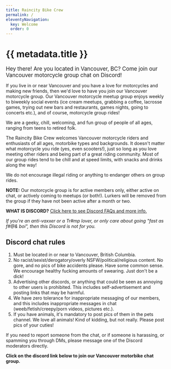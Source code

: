 ```yaml
---
title: Raincity Bike Crew
permalink: /
eleventyNavigation:
  key: Welcome
  order: 0
---
```

<h1 class="visually-hidden">{{ metadata.title }}</h1>

<big>Hey there! Are you located in Vancouver, BC? Come join our Vancouver motorcycle group chat on Discord!</big>

If you live in or near Vancouver and you have a love for motorcycles and making new friends, then we'd love to have you join our Vancouver motorcycle group. Our Vancouver motorcycle meetup group enjoys weekly to biweekly social events (ice cream meetups, grabbing a coffee, lacrosse games, trying out new bars and restaurants, games nights, going to concerts etc.), and of course, motorcycle group rides!

We are a geeky, chill, welcoming, and fun group of people of all ages, ranging from teens to retired folk.

The Raincity Bike Crew welcomes Vancouver motorcycle riders and enthusiasts of all ages, motorbike types and backgrounds. It doesn't matter what motorcycle you ride (yes, even scooters!), just so long as you love meeting other riders and being part of a great riding community. Most of our group rides tend to be chill and at speed limits, with snacks and drinks along the way!

We do not encourage illegal riding or anything to endanger others on group rides.

**NOTE:** Our motorcycle group is for active members only, either active on chat, or actively coming to meetups (or both!). Lurkers will be removed from the group if they have not been active after a month or two.

**WHAT IS DISCORD?** [Click here to see Discord FAQs and more info.](https://www.raincitybikecrew.com/discord-info/)

*If you're an anti-vaxxer or a Tr#mp lover, or only care about going "fast as f#@& boi", then this Discord is not for you.*

## Discord chat rules

1. Must be located in or near to Vancouver, British Columbia.
2. No racist/sexist/derogatory/overly NSFW/political/religious content. No gore, and no pics of bike accidents please. Have some common sense. We encourage healthy fucking amounts of swearing. Just don't be a dick!
3. Advertising other discords, or anything that could be seen as annoying to other users is prohibited. This includes self-advertisement and posting links that may be harmful.
4. We have zero tolerance for inappropriate messaging of our members, and this includes inappropriate messages in chat (weeb/fetish/creepy/porn videos, pictures etc.).
5. If you have animals, it's mandatory to post pics of them in the pets channel. We love all animals! Kind of kidding, but not really. Please post pics of your cuties!

If you need to report someone from the chat, or if someone is harassing, or spamming you through DMs, please message one of the Discord moderators directly.

**Click on the discord link below to join our Vancouver motorbike chat group.**